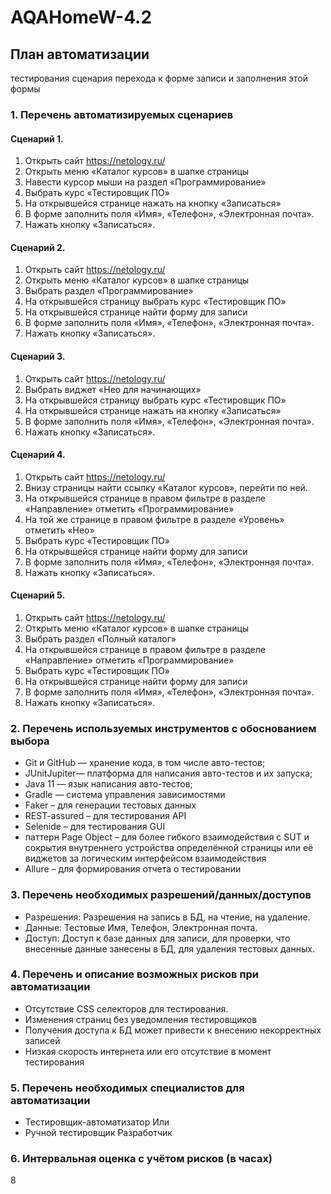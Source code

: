# AQAHomeW-4.2
## План автоматизации
тестирования сценария перехода к форме записи и заполнения этой формы
### 1.	Перечень автоматизируемых сценариев

#### Сценарий 1.
1.	Открыть сайт https://netology.ru/
2.	Открыть меню «Каталог курсов» в шапке страницы
3.	Навести курсор мыши на раздел «Программирование»
4.	Выбрать курс «Тестировщик ПО»
5.	На открывшейся странице нажать на кнопку «Записаться»
6.	В форме заполнить поля «Имя», «Телефон», «Электронная почта».
7.	Нажать кнопку «Записаться».

#### Сценарий 2.
1.	Открыть сайт https://netology.ru/
2.	Открыть меню «Каталог курсов» в шапке страницы
3.	Выбрать раздел «Программирование»
4.	На открывшейся страницу выбрать курс «Тестировщик ПО»
5.	На открывшейся странице найти форму для записи
6.	В форме заполнить поля «Имя», «Телефон», «Электронная почта».
7.	Нажать кнопку «Записаться».

#### Сценарий 3.
1.	Открыть сайт https://netology.ru/
2.	Выбрать виджет «Нео для начинающих»
3.	На открывшейся страницу выбрать курс «Тестировщик ПО»
4.	На открывшейся странице нажать на кнопку «Записаться»
5.	В форме заполнить поля «Имя», «Телефон», «Электронная почта».
6.	Нажать кнопку «Записаться».

#### Сценарий 4.
1.	Открыть сайт https://netology.ru/
2.	Внизу страницы найти ссылку «Каталог курсов», перейти по ней.
3.	На открывшейся странице в правом фильтре в разделе «Направление» отметить «Программирование»
4.	На той же странице в правом фильтре в разделе «Уровень» отметить «Нео»
5.	Выбрать курс «Тестировщик ПО»
6.	На открывшейся странице найти форму для записи
7.	В форме заполнить поля «Имя», «Телефон», «Электронная почта».
8.	Нажать кнопку «Записаться».

#### Сценарий 5.
1.	Открыть сайт https://netology.ru/
2.	Открыть меню «Каталог курсов» в шапке страницы
3.	Выбрать раздел «Полный каталог»
4.	На открывшейся странице в правом фильтре в разделе «Направление» отметить «Программирование»
5.	Выбрать курс «Тестировщик ПО»
6.	На открывшейся странице найти форму для записи
7.	В форме заполнить поля «Имя», «Телефон», «Электронная почта».
8.	Нажать кнопку «Записаться».

### 2.	Перечень используемых инструментов с обоснованием выбора

*	Git и GitHub — хранение кода, в том числе авто-тестов;
*	JUnitJupiter— платформа для написания авто-тестов и их запуска;
*	Java 11 — язык написания авто-тестов;
*	Gradle — система управления зависимостями
*	Faker – для генерации тестовых данных
*	REST-assured – для тестирования API
*	Selenide – для тестирования GUI
*	паттерн Page Object – для более гибкого взаимодействия с SUT и сокрытия внутреннего устройства определённой страницы или её виджетов за логическим интерфейсом взаимодействия
*	Allure – для формирования отчета о тестировании
### 3.	Перечень необходимых разрешений/данных/доступов
* Разрешения: Разрешения на запись в БД, на чтение, на удаление.
* Данные: Тестовые Имя, Телефон, Электронная почта.
* Доступ: Доступ к базе данных для записи, для проверки, что внесенные данные занесены в БД, для удаления тестовых данных.
### 4.	Перечень и описание возможных рисков при автоматизации
*	Отсутствие CSS селекторов для тестирования.
*	Изменения страниц без уведомления тестировщиков
*	Получения доступа к БД может привести к внесению некорректных записей
*	Низкая скорость интернета или его отсутствие в момент тестирования
### 5.	Перечень необходимых специалистов для автоматизации
* Тестировщик-автоматизатор
Или
* Ручной тестировщик
Разработчик
### 6.	Интервальная оценка с учётом рисков (в часах)
8

